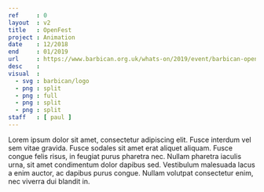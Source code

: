 ```yaml
---
ref     : 0
layout  : v2
title   : OpenFest
project : Animation
date    : 12/2018
end     : 01/2019
url     : https://www.barbican.org.uk/whats-on/2019/event/barbican-openfest-art-50
desc    :
visual  :
  - svg : barbican/logo
  - png : split
  - png : full
  - png : split
  - png : split
staff   : [ paul ]
---
```


Lorem ipsum dolor sit amet, consectetur adipiscing elit. Fusce interdum vel sem vitae gravida. Fusce sodales sit amet erat aliquet aliquam. Fusce congue felis risus, in feugiat purus pharetra nec. Nullam pharetra iaculis urna, sit amet condimentum dolor dapibus sed. Vestibulum malesuada lacus a enim auctor, ac dapibus purus congue. Nullam volutpat consectetur enim, nec viverra dui blandit in.
